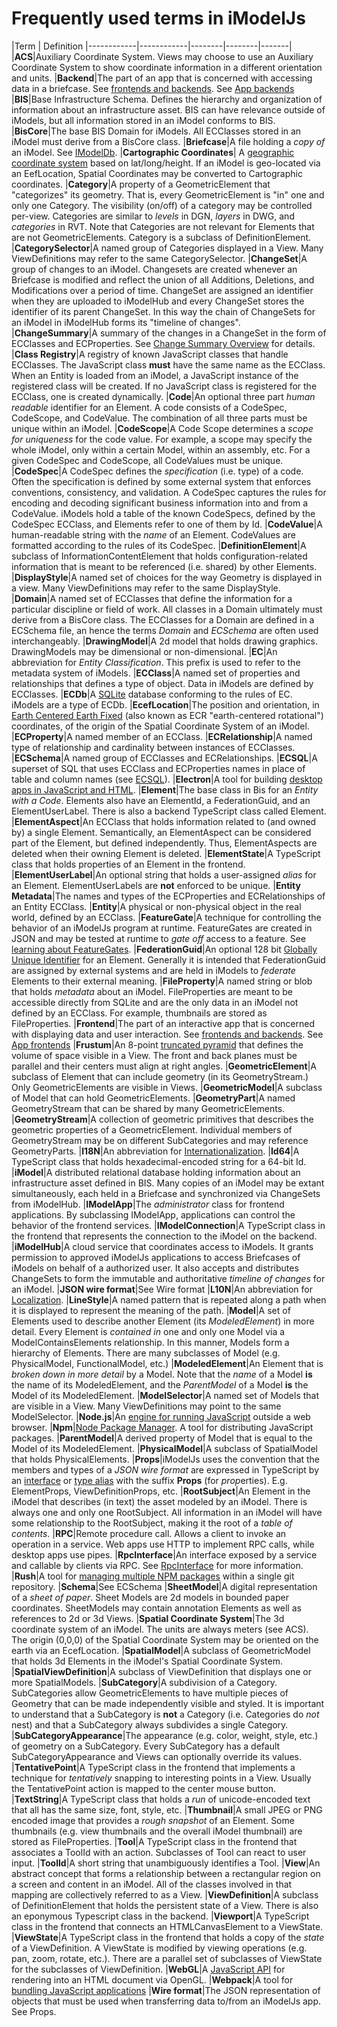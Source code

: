 # Frequently used terms in iModelJs

|Term | Definition
|------------|------------|--------|--------|-------|
|**ACS**|Auxiliary Coordinate System. Views may choose to use an Auxiliary Coordinate System to show coordinate information in a different orientation and units.
|**Backend**|The part of an app that is concerned with accessing data in a briefcase. See [frontends and backends](https://en.wikipedia.org/wiki/Front_and_back_ends). See [App backends](../overview/App.md)
|**BIS**|Base Infrastructure Schema. Defines the hierarchy and organization of information about an infrastructure asset. BIS can have relevance outside of iModels, but all information stored in an iModel conforms to BIS.
|**BisCore**|The base BIS Domain for iModels. All ECClasses stored in an iModel must derive from a BisCore class.
|**Briefcase**|A file holding a *copy of* an iModel. See [IModelDb](./backend/IModelDb.md).
|**Cartographic Coordinates**| A [geographic coordinate system](https://en.wikipedia.org/wiki/Geographic_coordinate_system) based on lat/long/height. If an iModel is geo-located via an EefLocation, Spatial Coordinates may be converted to Cartographic coordinates.
|**Category**|A property of a GeometricElement that "categorizes" its geometry. That is, every GeometricElement is "in" one and only one Category. The visibility (on/off) of a category may be controlled per-view. Categories are similar to *levels* in DGN, *layers* in DWG, and *categories* in RVT. Note that Categories are not relevant for Elements that are not GeometricElements. Category is a subclass of DefinitionElement.
|**CategorySelector**|A named group of Categories displayed in a View. Many ViewDefinitions may refer to the same CategorySelector.
|**ChangeSet**|A group of changes to an iModel. Changesets are created whenever an Briefcase is modified and reflect the union of all Additions, Deletions, and Modifications over a period of time. ChangeSet are assigned an identifier when they are uploaded to iModelHub and every ChangeSet stores the identifier of its parent ChangeSet. In this way the chain of ChangeSets for an iModel in iModelHub forms its "timeline of changes".
|**ChangeSummary**|A summary of the changes in a ChangeSet in the form of ECClasses and ECProperties. See [Change Summary Overview](./ChangeSummaries) for details.
|**Class Registry**|A registry of known JavaScript classes that handle ECClasses. The JavaScript class **must** have the same name as the ECClass. When an Entity is loaded from an iModel, a JavaScript instance of the registered class will be created. If no JavaScript class is registered for the ECClass, one is created dynamically.
|**Code**|An optional three part *human readable* identifier for an Element. A code consists of a CodeSpec, CodeScope, and CodeValue. The combination of all three parts must be unique within an iModel.
|**CodeScope**|A Code Scope determines a *scope for uniqueness* for the code value. For example, a scope may specify the whole iModel, only within a certain Model, within an assembly, etc. For a given CodeSpec and CodeScope, all CodeValues must be unique.
|**CodeSpec**|A CodeSpec defines the *specification* (i.e. type) of a code. Often the specification is defined by some external system that enforces conventions, consistency, and validation. A CodeSpec captures the rules for encoding and decoding significant business information into and from a CodeValue. iModels hold a table of the known CodeSpecs, defined by the CodeSpec ECClass, and Elements refer to one of them by Id.
|**CodeValue**|A human-readable string with the *name* of an Element. CodeValues are formatted according to the rules of its CodeSpec.
|**DefinitionElement**|A subclass of InformationContentElement that holds configuration-related information that is meant to be referenced (i.e. shared) by other Elements.
|**DisplayStyle**|A named set of choices for the way Geometry is displayed in a view. Many ViewDefinitions may refer to the same DisplayStyle.
|**Domain**|A named set of ECClasses that define the information for a particular discipline or field of work. All classes in a Domain ultimately must derive from a BisCore class. The ECClasses for a Domain are defined in a ECSchema file, an hence the terms *Domain* and *ECSchema* are often used interchangeably.
|**DrawingModel**|A 2d model that holds drawing graphics. DrawingModels may be dimensional or non-dimensional.
|**EC**|An abbreviation for *Entity Classification*. This prefix is used to refer to the metadata system of iModels.
|**ECClass**|A named set of properties and relationships that defines a type of object. Data in iModels are defined by ECClasses.
|**ECDb**|A [SQLite](https://www.sqlite.org/index.html) database conforming to the rules of EC. iModels are a type of ECDb.
|**EcefLocation**|The position and orientation, in [Earth Centered Earth Fixed](https://en.wikipedia.org/wiki/ECEF) (also known as ECR "earth-centered rotational") coordinates, of the origin of the Spatial Coordinate System of an iModel.
|**ECProperty**|A named member of an ECClass.
|**ECRelationship**|A named type of relationship and cardinality between instances of ECClasses.
|**ECSchema**|A named group of ECClasses and ECRelationships.
|**ECSQL**|A superset of SQL that uses ECClass and ECProperties names in place of table and column names (see [ECSQL](./ECSQL)).
|**Electron**|A tool for building [desktop apps in JavaScript and HTML](https://electronjs.org).
|**Element**|The base class in Bis for an *Entity with a Code*. Elements also have an ElementId, a FederationGuid, and an ElementUserLabel. There is also a backend TypeScript class called Element.
|**ElementAspect**|An ECClass that holds information related to (and owned by) a single Element. Semantically, an ElementAspect can be considered part of the Element, but defined independently. Thus, ElementAspects are deleted when their owning Element is deleted.
|**ElementState**|A TypeScript class that holds properties of an Element in the frontend.
|**ElementUserLabel**|An optional string that holds a user-assigned *alias* for an Element. ElementUserLabels are **not** enforced to be unique.
|**Entity Metadata**|The names and types of the ECProperties and ECRelationships of an Entity ECClass.
|**Entity**|A physical or non-physical object in the real world, defined by an ECClass.
|**FeatureGate**|A technique for controlling the behavior of an iModelJs program at runtime. FeatureGates are created in JSON and may be tested at runtime to *gate off* access to a feature. See [learning about FeatureGates](./FeatureGates.md).
|**FederationGuid**|An optional 128 bit [Globally Unique Identifier](https://en.wikipedia.org/wiki/Universally_unique_identifier) for an Element. Generally it is intended that FederationGuid are assigned by external systems and are held in iModels to *federate* Elements to their external meaning.
|**FileProperty**|A named string or blob that holds *metadata* about an iModel. FileProperties are meant to be accessible directly from SQLite and are the only data in an iModel not defined by an ECClass. For example, thumbnails are stored as FileProperties.
|**Frontend**|The part of an interactive app that is concerned with displaying data and user interaction. See [frontends and backends](https://en.wikipedia.org/wiki/Front_and_back_ends). See [App frontends](../overview/App.md#app-frontend)
|**Frustum**|An 8-point [truncated pyramid](https://en.wikipedia.org/wiki/Viewing_frustum) that defines the volume of space visible in a View. The front and back planes must be parallel and their centers must align at right angles.
|**GeometricElement**|A subclass of Element that can include geometry (in its GeometryStream.) Only GeometricElements are visible in Views.
|**GeometricModel**|A subclass of Model that can hold GeometricElements.
|**GeometryPart**|A named GeometryStream that can be shared by many GeometricElements.
|**GeometryStream**|A collection of geometric primitives that describes the geometric properties of a GeometricElement. Individual members of GeometryStream may be on different SubCategories and may reference GeometryParts.
|**I18N**|An abbreviation for [Internationalization](https://en.wikipedia.org/wiki/Internationalization_and_localization).
|**Id64**|A TypeScript class that holds hexadecimal-encoded string for a 64-bit Id.
|**iModel**|A distributed relational database holding information about an infrastructure asset defined in BIS. Many copies of an iModel may be extant simultaneously, each held in a Briefcase and synchronized via ChangeSets from iModelHub.
|**IModelApp**|The *administrator* class for frontend applications. By subclassing IModelApp, applications can control the behavior of the frontend services.
|**IModelConnection**|A TypeScript class in the frontend that represents the connection to the iModel on the backend.
|**iModelHub**|A cloud service that coordinates access to iModels. It grants permission to approved iModelJs applications to access Briefcases of iModels on behalf of a authorized user. It also accepts and distributes ChangeSets to form the immutable and authoritative *timeline of changes* for an iModel.
|**JSON wire format**|See Wire format
|**L10N**|An abbreviation for [Localization](https://en.wikipedia.org/wiki/Internationalization_and_localization).
|**LineStyle**|A named pattern that is repeated along a path when it is displayed to represent the meaning of the path.
|**Model**|A set of Elements used to describe another Element (its *ModeledElement*) in more detail. Every Element is *contained in* one and only one Model via a ModelContainsElements relationship. In this manner, Models form a hierarchy of Elements. There are many subclasses of Model (e.g. PhysicalModel, FunctionalModel, etc.)
|**ModeledElement**|An Element that is *broken down in more detail* by a Model. Note that the *name* of a Model **is** the name of its ModeledElement, and the *ParentModel* of a Model **is** the Model of its ModeledElement.
|**ModelSelector**|A named set of Models that are visible in a View. Many ViewDefinitions may point to the same ModelSelector.
|**Node.js**|An [engine for running JavaScript](https://nodejs.org) outside a web browser.
|**Npm**|[Node Package Manager](https://www.npmjs.com/). A tool for distributing JavaScript packages.
|**ParentModel**|A derived property of Model that is equal to the Model of its ModeledElement.
|**PhysicalModel**|A subclass of SpatialModel that holds PhysicalElements.
|**Props**|iModelJs uses the convention that the members and types of a *JSON wire format* are expressed in TypeScript by an [interface](https://www.typescriptlang.org/docs/handbook/interfaces.html) or [type alias](http://www.typescriptlang.org/docs/handbook/advanced-types.html) with the suffix **Props** (for *prop*erties). E.g. ElementProps, ViewDefinitionProps, etc.
|**RootSubject**|An Element in the iModel that describes (in text) the asset modeled by an iModel. There is always one and only one RootSubject. All information in an iModel will have some relationship to the RootSubject, making it the root of a *table of contents*.
|**RPC**|Remote procedure call. Allows a client to invoke an operation in a service. Web apps use HTTP to implement RPC calls, while desktop apps use pipes.
|**RpcInterface**|An interface exposed by a service and callable by clients via RPC. See  [RpcInterface](../overview/App.md#rpcinterface) for more information.
|**Rush**|A tool for [managing multiple NPM packages](http://rushjs.io/) within a single git repository.
|**Schema**|See ECSchema
|**SheetModel**|A digital representation of a *sheet of paper*. Sheet Models are 2d models in bounded paper coordinates. SheetModels may contain annotation Elements as well as references to 2d or 3d Views.
|**Spatial Coordinate System**|The 3d coordinate system of an iModel. The units are always meters (see ACS). The origin (0,0,0) of the Spatial Coordinate System may be oriented on the earth via an EcefLocation.
|**SpatialModel**|A subclass of GeometricModel that holds 3d Elements in the iModel's Spatial Coordinate System.
|**SpatialViewDefinition**|A subclass of ViewDefinition that displays one or more SpatialModels.
|**SubCategory**|A subdivision of a Category. SubCategories allow GeometricElements to have multiple pieces of Geometry that can be made independently visible and styled. It is important to understand that a SubCategory is **not** a Category (i.e. Categories do *not* nest) and that a SubCategory always subdivides a single Category.
|**SubCategoryAppearance**|The appearance (e.g. color, weight, style, etc.) of geometry on a SubCategory. Every SubCategory has a default SubCategoryAppearance and Views can optionally override its values.
|**TentativePoint**|A TypeScript class in the frontend that implements a technique for *tentatively* snapping to interesting points in a View. Usually the TentativePoint action is mapped to the center mouse button.
|**TextString**|A TypeScript class that holds a *run* of unicode-encoded text that all has the same size, font, style, etc.
|**Thumbnail**|A small JPEG or PNG encoded image that provides a *rough snapshot* of an Element. Some thumbnails (e.g. view thumbnails and the overall iModel thumbnail) are stored as FileProperties.
|**Tool**|A TypeScript class in the frontend that associates a ToolId with an action. Subclasses of Tool can react to user input.
|**ToolId**|A short string that unambiguously identifies a Tool.
|**View**|An abstract concept that forms a relationship between a rectangular region on a screen and content in an iModel. All of the classes involved in that mapping are collectively referred to as a View.
|**ViewDefinition**|A subclass of DefinitionElement that holds the persistent state of a View. There is also an eponymous Typescript class in the backend.
|**Viewport**|A TypeScript class in the frontend that connects an HTMLCanvasElement to a ViewState.
|**ViewState**|A TypeScript class in the frontend that holds a copy of the *state* of a ViewDefinition. A ViewState is modified by viewing operations (e.g. pan, zoom, rotate, etc.). There are a parallel set of subclasses of ViewState for the subclasses of ViewDefinition.
|**WebGL**|A [JavaScript API](https://www.khronos.org/webgl/) for rendering into an HTML document via OpenGL.
|**Webpack**|A tool for [bundling JavaScript applications](https://webpack.js.org/)
|**Wire format**|The JSON representation of objects that must be used when transferring data to/from an iModelJs app. See Props.
